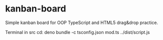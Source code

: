 # kanban-board
Simple kanban board for OOP TypeScript and HTML5 drag&amp;drop practice.

Terminal in src cd: deno bundle -c tsconfig.json mod.ts ../dist/script.js
